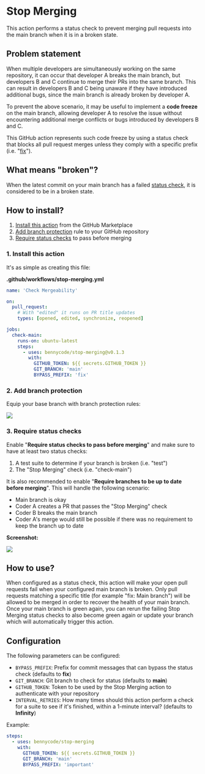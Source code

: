 # Stop Merging

This action performs a status check to prevent merging pull requests into the main branch when it is in a broken state.

## Problem statement

When multiple developers are simultaneously working on the same repository, it can occur that developer A breaks the main branch, but developers B and C continue to merge their PRs into the same branch. This can result in developers B and C being unaware if they have introduced additional bugs, since the main branch is already broken by developer A.

To prevent the above scenario, it may be useful to implement a **code freeze** on the main branch, allowing developer A to resolve the issue without encountering additional merge conflicts or bugs introduced by developers B and C.

This GitHub action represents such code freeze by using a status check that blocks all pull request merges unless they comply with a specific prefix (i.e. "[fix](https://www.conventionalcommits.org/en/v1.0.0/#specification)").

## What means "broken"?

When the latest commit on your main branch has a failed [status check](https://docs.github.com/en/pull-requests/collaborating-with-pull-requests/collaborating-on-repositories-with-code-quality-features/about-status-checks), it is considered to be in a broken state.

## How to install?

1. [Install this action](https://github.com/marketplace/actions/stop-merging) from the GitHub Marketplace
2. [Add branch protection](https://docs.github.com/en/repositories/configuring-branches-and-merges-in-your-repository/defining-the-mergeability-of-pull-requests/about-protected-branches) rule to your GitHub repository
3. [Require status checks](https://docs.github.com/en/repositories/configuring-branches-and-merges-in-your-repository/defining-the-mergeability-of-pull-requests/troubleshooting-required-status-checks) to pass before merging

### 1. Install this action

It's as simple as creating this file:

**.github/workflows/stop-merging.yml**

```yml
name: 'Check Mergeability'

on:
  pull_request:
    # With "edited" it runs on PR title updates
    types: [opened, edited, synchronize, reopened]

jobs:
  check-main:
    runs-on: ubuntu-latest
    steps:
      - uses: bennycode/stop-merging@v0.1.3
        with:
          GITHUB_TOKEN: ${{ secrets.GITHUB_TOKEN }}
          GIT_BRANCH: 'main'
          BYPASS_PREFIX: 'fix'
```

### 2. Add branch protection

Equip your base branch with branch protection rules:

![](https://raw.githubusercontent.com/bennycode/stop-merging/main/img/branch-protection-rules.png)

### 3. Require status checks

Enable "**Require status checks to pass before merging**" and make sure to have at least two status checks:

1. A test suite to determine if your branch is broken (i.e. "test")
2. The "Stop Merging" check (i.e. "check-main")

It is also recommended to enable "**Require branches to be up to date before merging**". This will handle the following scenario:

- Main branch is okay
- Coder A creates a PR that passes the "Stop Merging" check
- Coder B breaks the main branch
- Coder A's merge would still be possible if there was no requirement to keep the branch up to date

**Screenshot:**

![](https://raw.githubusercontent.com/bennycode/stop-merging/main/img/status-checks.png)

## How to use?

When configured as a status check, this action will make your open pull requests fail when your configured main branch is broken. Only pull requests matching a specific title (for example "fix: Main branch") will be allowed to be merged in order to recover the health of your main branch. Once your main branch is green again, you can rerun the failing Stop Merging status checks to also become green again or update your branch which will automatically trigger this action.

## Configuration

The following parameters can be configured:

- `BYPASS_PREFIX`: Prefix for commit messages that can bypass the status check (defaults to **fix**)
- `GIT_BRANCH`: Git branch to check for status (defaults to **main**)
- `GITHUB_TOKEN`: Token to be used by the Stop Merging action to authenticate with your repository
- `INTERVAL_RETRIES`: How many times should this action perform a check for a suite to see if it's finished, within a 1-minute interval? (defaults to **Infinity**)

Example:

```yml
steps:
  - uses: bennycode/stop-merging
    with:
      GITHUB_TOKEN: ${{ secrets.GITHUB_TOKEN }}
      GIT_BRANCH: 'main'
      BYPASS_PREFIX: 'important'
```

